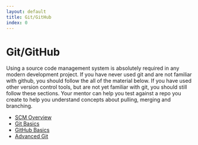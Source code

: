 ```yaml
---
layout: default
title: Git/GitHub 
index: 0
---
```


Git/GitHub
==========

Using a source code management system is absolutely required in any modern development project. If you have never used git and are not familiar with github, you should follow the all of the material below. If you have used other version control tools, but are not yet familiar with git, you should still follow these sections. Your mentor can help you test against a repo you create to help you understand concepts about pulling, merging and branching.

* <a href='{{ site.baseurl }}/modules/git/scm.html'>SCM Overview</a>
* <a href='{{ site.baseurl }}/modules/git/basics.html'>Git Basics</a>
* <a href='{{ site.baseurl }}/modules/git/github.html'>GitHub Basics</a>
* <a href='{{ site.baseurl }}/modules/git/advanced.html'>Advanced Git</a>
